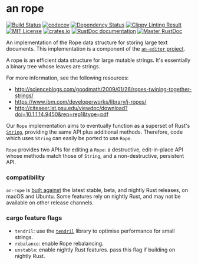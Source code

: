 # an rope 
[![Build Status](https://travis-ci.org/an-cabal/an-rope.svg?branch=master)](https://travis-ci.org/an-cabal/an-rope) 
[![codecov](https://codecov.io/gh/an-cabal/an-rope/branch/master/graph/badge.svg)](https://codecov.io/gh/an-cabal/an-rope) 
[![Dependency Status](https://dependencyci.com/github/an-cabal/an-rope/badge)](https://dependencyci.com/github/an-cabal/an-rope)
[![Clippy Linting Result](https://img.shields.io/badge/clippy-linted-green.svg)](https://clippy.bashy.io/github/an-cabal/an-rope/master/log) 
[![MIT License](https://img.shields.io/badge/license-MIT-blue.svg)](https://github.com/an-cabal/an-rope/blob/master/LICENSE) [![crates.io](https://img.shields.io/crates/v/an-rope.svg)](https://crates.io/crates/an-rope) 
[![RustDoc documentation](https://docs.rs/an-rope/badge.svg)](https://docs.rs/an-rope)
[![Master RustDoc](https://img.shields.io/badge/docs-master-blue.svg)](https://an-cabal.github.io/an-rope)

An implementation of the Rope data structure for storing large text documents. This implementation is a component of the [`an-editor` project](https://github.com/an-cabal/an-editor).

A rope is an efficient data structure for large mutable strings. It's
essentially a binary tree whose leaves are strings.

For more information, see the following resources:

+ http://scienceblogs.com/goodmath/2009/01/26/ropes-twining-together-strings/
+ https://www.ibm.com/developerworks/library/j-ropes/
+ http://citeseer.ist.psu.edu/viewdoc/download?doi=10.1.1.14.9450&rep=rep1&type=pdf

Our `Rope` implementation aims to eventually function as a superset of
Rust's [`String`](https://doc.rust-lang.org/1.3.0/std/string/struct.String.html),
providing the same API plus additional methods. Therefore, code which uses
`String` can easily be ported to use `Rope`.

`Rope` provides two APIs for editing a `Rope`: a destructive,
edit-in-place API whose methods match those of `String`, and a
non-destructive, persistent API.

### compatibility

`an-rope` is [built against](https://travis-ci.org/an-cabal/an-rope) the latest stable, beta, and nightly Rust releases, on macOS and Ubuntu. Some features rely on nightly Rust, and may not be available on other release channels.

### cargo feature flags

+ `tendril`: use the [`tendril`](https://docs.rs/crate/tendril/0.2.3) library to optimise performance for small strings.
+ `rebalance`: enable Rope rebalancing.
+ `unstable`: enable nightly Rust features. pass this flag if building on nightly Rust.
